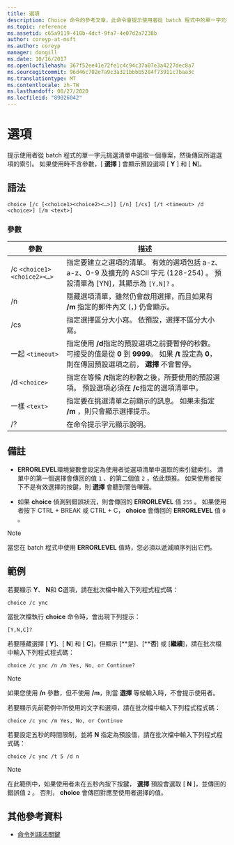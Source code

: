 ```yaml
---
title: 選項
description: Choice 命令的參考文章，此命令會提示使用者從 batch 程式中的單一字元挑選清單中選取一個專案，然後傳回所選選項的索引。
ms.topic: reference
ms.assetid: c65a9119-410b-4dcf-9fa7-4e07d2a7238b
author: coreyp-at-msft
ms.author: coreyp
manager: dongill
ms.date: 10/16/2017
ms.openlocfilehash: 367f52ee41e72fe1c4c94c37a07e3a4227dec8a7
ms.sourcegitcommit: 96d46c702e7a9c3a321bbbb5284f73911c7baa3c
ms.translationtype: MT
ms.contentlocale: zh-TW
ms.lasthandoff: 08/27/2020
ms.locfileid: "89026042"
---
```

# <a name="choice"></a>選項

提示使用者從 batch 程式的單一字元挑選清單中選取一個專案，然後傳回所選選項的索引。 如果使用時不含參數，[ **選擇** ] 會顯示預設選項 [ **Y** ] 和 [ **N**]。

## <a name="syntax"></a>語法

```
choice [/c [<choice1><choice2><…>]] [/n] [/cs] [/t <timeout> /d <choice>] [/m <text>]
```

### <a name="parameters"></a>參數

| 參數 | 描述 |
| --------- | ----------- |
| /c `<choice1><choice2><…>` | 指定要建立之選項的清單。 有效的選項包括 a-z、a-z、0-9 及擴充的 ASCII 字元 (128-254) 。 預設清單為 [YN]，其顯示為 `[Y,N]?` 。 |
| /n | 隱藏選項清單，雖然仍會啟用選擇，而且如果有 **/m** 指定的郵件內文 (，) 仍會顯示。 |
| /cs | 指定選擇區分大小寫。 依預設，選擇不區分大小寫。 |
| 一起 `<timeout>` | 指定使用 **/d**指定的預設選項之前要暫停的秒數。 可接受的值是從 **0** 到 **9999**。 如果 **/t** 設定為 **0**，則在傳回預設選項之前， **選擇** 不會暫停。 |
| /d `<choice>` | 指定在等候 **/t**指定的秒數之後，所要使用的預設選項。 預設選項必須在 **/c**指定的選項清單中。 |
| 一樣 `<text>` | 指定要在挑選清單之前顯示的訊息。 如果未指定 **/m** ，則只會顯示選擇提示。 |
| /? | 在命令提示字元顯示說明。 |

## <a name="remarks"></a>備註

- **ERRORLEVEL**環境變數會設定為使用者從選項清單中選取的索引鍵索引。 清單中的第一個選擇會傳回的值 `1` 、的第二個值 `2` ，依此類推。 如果使用者按下不是有效選擇的按鍵，則 **選擇** 會聽到警告嗶聲。

- 如果 **choice** 偵測到錯誤狀況，則會傳回的 **ERRORLEVEL** 值 `255` 。 如果使用者按下 CTRL + BREAK 或 CTRL + C， **choice** 會傳回的 **ERRORLEVEL** 值 `0` 。

> [!NOTE]
> 當您在 batch 程式中使用 **ERRORLEVEL** 值時，您必須以遞減順序列出它們。

## <a name="examples"></a>範例

若要顯示 **Y**、 **N**和 **C**選項，請在批次檔中輸入下列程式程式碼：

```
choice /c ync
```

當批次檔執行 **choice** 命令時，會出現下列提示：

```
[Y,N,C]?
```

若要隱藏選擇 [ **Y**]、[ **N**] 和 [ **C**]，但顯示 [**是]、[****否**] 或 [**繼續**]，請在批次檔中輸入下列程式程式碼：

```
choice /c ync /n /m Yes, No, or Continue?
```

> [!NOTE]
> 如果您使用 **/n** 參數，但不使用 **/m**，則當 **選擇** 等候輸入時，不會提示使用者。

若要顯示先前範例中所使用的文字和選項，請在批次檔中輸入下列程式程式碼：

```
choice /c ync /m Yes, No, or Continue
```

若要設定五秒的時間限制，並將 **N** 指定為預設值，請在批次檔中輸入下列程式程式碼：

```
choice /c ync /t 5 /d n
```

> [!NOTE]
> 在此範例中，如果使用者未在五秒內按下按鍵， **選擇** 預設會選取 [ **N** ]，並傳回的錯誤值 `2` 。 否則， **choice** 會傳回對應至使用者選擇的值。

## <a name="additional-references"></a>其他參考資料

- [命令列語法關鍵](command-line-syntax-key.md)
